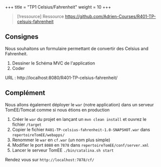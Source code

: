 +++
title = "TP1 Celsius/Fahrenheit"
weight = 10
+++

> [!ressource] Ressource
> https://github.com/Adrien-Courses/R401-TP-celsuis-fahrenheit


## Consignes
Nous souhaitons un formulaire permettant de convertir des Celsius and Fahrenheit.

1. Dessiner le Schéma MVC de l'application
2. Coder

<!---
2 vue : index qui contient le form et result le résultat

1 controller qui en plus d'appeler la conversion (Model) fera également la redirection
-->

URL : http://localhost:8080/R401-TP-celsius-fahrenheit/

## Complément
Nous allons également déployer le `war` (notre application) dans un serveur TomEE/Tomcat comme si nous étions en production

1. Créer le `war` du projet en lançant un `mvn clean install` et ouvrez le fichier `/target`
2. Copier le fichier `R401-TP-celsius-fahrenheit-1.0-SNAPSHOT.war` dans `repertoireTomEE/webapps/`
3. Renommer le `war` en `cf.war` (un nom plus simple)
4. Modifier le port `8080` en `7878` dans `repertoireTomEE/conf/server.xml`
5. Lancer le serveur TomEE `./bin/catalina.sh start`

Rendez vous sur `http://localhost:7878/cf/`